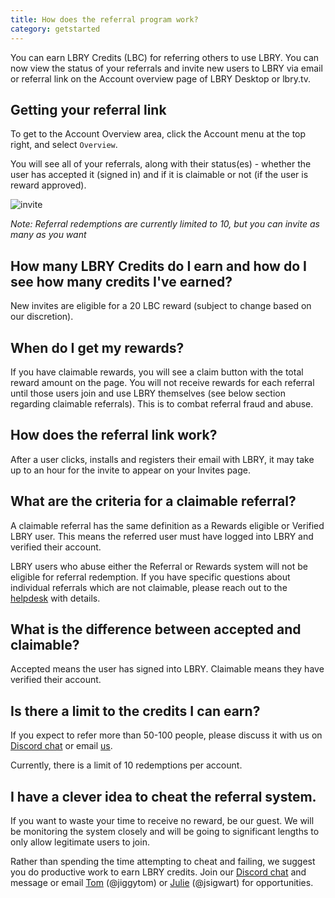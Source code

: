 ```yaml
---
title: How does the referral program work?
category: getstarted
---
```


You can earn LBRY Credits (LBC) for referring others to use LBRY. You can now view the status of your referrals and invite new users to LBRY via email or referral link on the Account overview page of LBRY Desktop or lbry.tv.

## Getting your referral link
To get to the Account Overview area, click the Account menu at the top right, and select `Overview`.

You will see all of your referrals, along with their status(es) - whether the user has accepted it (signed in) and if it is claimable or not (if the user is reward approved).

![invite]("https://spee.ch/f/invites.jpg)

*Note: Referral redemptions are currently limited to 10, but you can invite as many as you want*

## How many LBRY Credits do I earn and how do I see how many credits I've earned?

New invites are eligible for a 20 LBC reward (subject to change based on our discretion).

## When do I get my rewards?

If you have claimable rewards, you will see a claim button with the total reward amount on the page. You will not receive rewards for each referral until those users join and use LBRY themselves (see below section regarding claimable referrals). This is to combat referral fraud and abuse.

## How does the referral link work?

After a user clicks, installs and registers their email with LBRY, it may take up to an hour for the invite to appear on your Invites page.

## What are the criteria for a claimable referral?

A claimable referral has the same definition as a Rewards eligible or Verified LBRY user. This means the referred user must have logged into LBRY and verified their account.

LBRY users who abuse either the Referral or Rewards system will not be eligible for referral redemption. If you have specific questions about individual referrals which are not claimable, please reach out to the [helpdesk](mailto:help@lbry.com) with details.

## What is the difference between accepted and claimable?

Accepted means the user has signed into LBRY. Claimable means they have verified their account.

## Is there a limit to the credits I can earn?

If you expect to refer more than 50-100 people, please discuss it with us on [Discord chat](http://chat.lbry.com) or email [us](mailto:tom@lbry.com).

Currently, there is a limit of 10 redemptions per account.

## I have a clever idea to cheat the referral system.

If you want to waste your time to receive no reward, be our guest. We will be monitoring the system closely and will be going to significant lengths to only allow legitimate users to join.

Rather than spending the time attempting to cheat and failing, we suggest you do productive work to earn LBRY credits. Join our [Discord chat](http://chat.lbry.com) and message or email [Tom](mailto:tom@lbry.com) (@jiggytom) or [Julie](mailto:julie@lbry.com) (@jsigwart) for opportunities.
